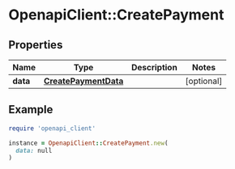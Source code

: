 # OpenapiClient::CreatePayment

## Properties

| Name | Type | Description | Notes |
| ---- | ---- | ----------- | ----- |
| **data** | [**CreatePaymentData**](CreatePaymentData.md) |  | [optional] |

## Example

```ruby
require 'openapi_client'

instance = OpenapiClient::CreatePayment.new(
  data: null
)
```

